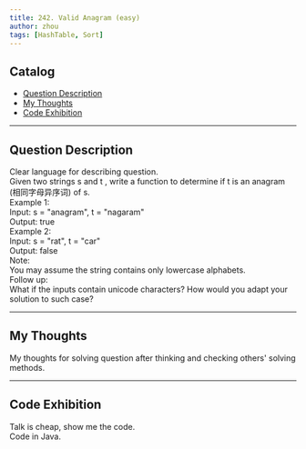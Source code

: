 ```yaml
---
title: 242. Valid Anagram (easy)               
author: zhou      
tags: [HashTable, Sort]         
---
```


       

## Catalog  
+ [Question Description](#partI)
+ [My Thoughts](#partII)
+ [Code Exhibition](#partIII)

----------------------------------

## Question Description
Clear language for describing question.       
Given two strings s and t , write a function to determine if t is an anagram (相同字母异序词) of s.      
Example 1:       
Input: s = "anagram", t = "nagaram"   
Output: true   
Example 2:   
Input: s = "rat", t = "car"   
Output: false    
Note:   
You may assume the string contains only lowercase alphabets.    
Follow up:    
What if the inputs contain unicode characters? How would you adapt your solution to such case?    


----------------------------------

## My Thoughts
My thoughts for solving question after thinking and checking others' solving methods.        








----------------------------------

## Code Exhibition
Talk is cheap, show me the code.    
Code in Java.     




